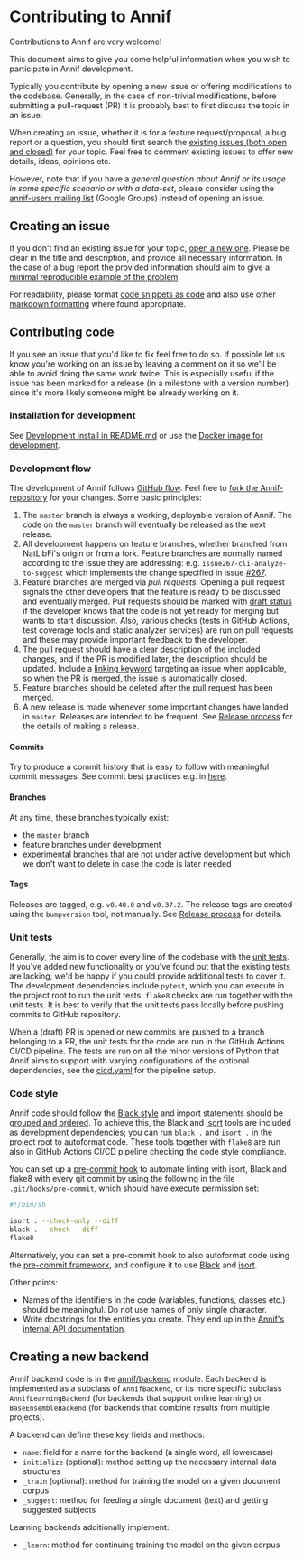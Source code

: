 # Contributing to Annif

Contributions to Annif are very welcome!

This document aims to give you some helpful information when you wish to participate in
Annif development.

Typically you contribute by opening a new issue or offering modifications to the
codebase. Generally, in the case of non-trivial modifications, before submitting a
pull-request (PR) it is probably best to first discuss the topic in an issue.

When creating an issue, whether it is for a feature request/proposal, a bug report or a
question, you should first search the [existing issues (both open and
closed)](https://github.com/NatLibFi/Annif/issues?q=is%3Aissue) for your topic.
Feel free to comment existing issues to offer new details, ideas, opinions etc.

However, note that if you have a *general question about Annif or its usage in some
specific scenario or with a data-set*, please consider using the [annif-users mailing
list](https://groups.google.com/g/annif-users) (Google Groups) instead of opening an
issue.

## Creating an issue
If you don't find an existing issue for your topic, [open a new
one](https://github.com/NatLibFi/Annif/issues/new/choose). Please be clear in the title
and description, and provide all necessary information. In the case of a bug report the
provided information should aim to give a [minimal reproducible example of the
problem](https://stackoverflow.com/help/minimal-reproducible-example).

For readability, please format [code snippets as
code](https://docs.github.com/en/get-started/writing-on-github/getting-started-with-writing-and-formatting-on-github/basic-writing-and-formatting-syntax#quoting-code)
and also use other [markdown
formatting](https://docs.github.com/en/get-started/writing-on-github/getting-started-with-writing-and-formatting-on-github/basic-writing-and-formatting-syntax)
where found appropriate.

## Contributing code
If you see an issue that you'd like to fix feel free to do so. If possible let us know
you're working on an issue by leaving a comment on it so we'll be able to avoid doing
the same work twice. This is especially useful if the issue has been marked for a
release (in a milestone with a version number) since it's more likely someone might be
already working on it.

### Installation for development
See [Development install in
README.md](https://github.com/NatLibFi/Annif/blob/master/README.md#development-install)
or use the [Docker image for
development](https://github.com/NatLibFi/Annif/wiki/Usage-with-Docker#using-docker-in-annif-development).

### Development flow
The development of Annif follows [GitHub
flow](https://guides.github.com/introduction/flow/). Feel free to [fork the
Annif-repository](https://docs.github.com/en/get-started/quickstart/contributing-to-projects)
for your changes. Some basic principles:

1. The `master` branch is always a working, deployable version of Annif. The code on the
   `master` branch will eventually be released as the next release.
2. All development happens on feature branches, whether branched from NatLibFi's origin
   or from a fork. Feature branches are normally named according to the issue they are
   addressing: e.g. `issue267-cli-analyze-to-suggest` which implements the change
   specified in issue [#267](https://github.com/NatLibFi/Annif/issues/267).
3. Feature branches are merged via *pull requests*. Opening a pull request signals the
   other developers that the feature is ready to be discussed and eventually merged.
   Pull requests should be marked with [draft
   status](https://github.blog/2019-02-14-introducing-draft-pull-requests/) if the
   developer knows that the code is not yet ready for merging but wants to start
   discussion. Also, various checks (tests in GitHub Actions, test coverage tools and
   static analyzer services) are run on pull requests and these may provide important
   feedback to the developer.
4. The pull request should have a clear description of the included changes, and if the
   PR is modified later, the description should be updated. Include a [linking
   keyword](https://docs.github.com/en/issues/tracking-your-work-with-issues/linking-a-pull-request-to-an-issue)
   targeting an issue when applicable, so when the PR is merged, the issue is
   automatically closed.
5. Feature branches should be deleted after the pull request has been merged.
6. A new release is made whenever some important changes have landed in `master`.
   Releases are intended to be frequent. See [Release
   process](https://github.com/NatLibFi/Annif/wiki/Release-process) for the details of
   making a release.

#### Commits
Try to produce a commit history that is easy to follow with meaningful commit messages.
See commit best practices e.g. in
[here](https://gist.github.com/luismts/495d982e8c5b1a0ced4a57cf3d93cf60#file-gitcommitbestpractices-md).

#### Branches

At any time, these branches typically exist:
* the `master` branch
* feature branches under development
* experimental branches that are not under active development but which we don't want to delete in case the code is later needed

#### Tags
Releases are tagged, e.g. `v0.40.0` and `v0.37.2`. The release tags are created using
the `bumpversion` tool, not manually. See [Release
process](https://github.com/NatLibFi/Annif/wiki/Release-process) for details.

### Unit tests
Generally, the aim is to cover every line of the codebase with the [unit
tests](https://github.com/NatLibFi/Annif/tree/master/tests). If you've added new
functionality or you've found out that the existing tests are lacking, we'd be happy if
you could provide additional tests to cover it. The development dependencies include
`pytest`, which you can execute in the project root to run the unit tests. `flake8`
checks are run together with the unit tests. It is best to verify that the unit tests
pass locally before pushing commits to GitHub repository.

When a (draft) PR is opened or new commits are pushed to a branch belonging to a PR, the
unit tests for the code are run in the GitHub Actions CI/CD pipeline. The tests are run
on all the minor versions of Python that Annif aims to support with varying
configurations of the optional dependencies, see the
[cicd.yaml](https://github.com/NatLibFi/Annif/blob/master/.github/workflows/cicd.yml)
for the pipeline setup.

### Code style

Annif code should follow the [Black
style](https://black.readthedocs.io/en/stable/the_black_code_style/current_style.html)
and import statements should be [grouped and
ordered](https://peps.python.org/pep-0008/#imports). To achieve this, the Black and
[isort](https://pycqa.github.io/isort/) tools are included as development dependencies;
you can run `black .` and `isort .` in the project root to autoformat code. These tools
together with `flake8` are run also in GitHub Actions CI/CD pipeline checking the code
style compliance.

You can set up a [pre-commit
hook](https://git-scm.com/book/en/v2/Customizing-Git-Git-Hooks) to automate linting with
isort, Black and flake8 with every git commit by using the following in the file
`.git/hooks/pre-commit`, which should have execute permission set:
```bash
#!/bin/sh

isort . --check-only --diff
black . --check --diff
flake8
```
Alternatively, you can set a pre-commit hook to also autoformat code using the
[pre-commit framework](https://pre-commit.com/), and configure it to use
[Black](https://black.readthedocs.io/en/stable/integrations/source_version_control.html)
and [isort](https://pycqa.github.io/isort/docs/configuration/pre-commit.html).

Other points:
- Names of the identifiers in the code (variables, functions, classes etc.) should be
meaningful. Do not use names of only single character.
 - Write docstrings for the entities you create. They end up in the [Annif's internal API
documentation](https://annif.readthedocs.io/en/latest/source/annif.html).

## Creating a new backend
Annif backend code is in the
[annif/backend](https://github.com/NatLibFi/Annif/tree/master/annif/backend) module.
Each backend is implemented as a subclass of `AnnifBackend`, or its more specific
subclass `AnnifLearningBackend` (for backends that support online learning) or
`BaseEnsembleBackend` (for backends that combine results from multiple projects).

A backend can define these key fields and methods:
* `name`: field for a name for the backend (a single word, all lowercase)
* `initialize` (optional): method setting up the necessary internal data structures
* `_train` (optional): method for training the model on a given document corpus
* `_suggest`: method for feeding a single document (text) and getting suggested subjects

Learning backends additionally implement:

* `_learn`: method for continuing training the model on the given corpus
